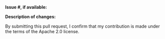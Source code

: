 **Issue #, if available:**


**Description of changes:**


By submitting this pull request, I confirm that my contribution is made under
the terms of the Apache 2.0 license.

